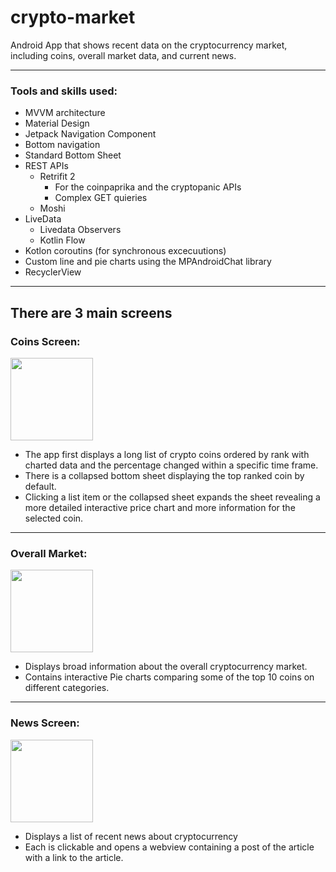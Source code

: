 # crypto-market

Android App that shows recent data on the cryptocurrency market, including coins, overall market data, and current news.

---

### Tools and skills used:

- MVVM architecture
- Material Design
- Jetpack Navigation Component
- Bottom navigation
- Standard Bottom Sheet
- REST APIs
  - Retrifit 2
    - For the coinpaprika and the cryptopanic APIs
    - Complex GET quieries
  - Moshi
- LiveData
  - Livedata Observers
  - Kotlin Flow
- Kotlon coroutins (for synchronous excecuutions)
- Custom line and pie charts using the MPAndroidChat library
- RecyclerView

---

## **There are 3 main screens**

### Coins Screen:

<img align="center" width=132 src="https://user-images.githubusercontent.com/79296181/183276703-95e14097-c6f2-42f5-9e6f-37fc187833d4.gif" />

- The app first displays a long list of crypto coins ordered by rank with charted data and the percentage changed within a specific time frame.
- There is a collapsed bottom sheet displaying the top ranked coin by default.
- Clicking a list item or the collapsed sheet expands the sheet revealing a more detailed interactive price chart and more information for the selected coin.

---

### Overall Market:

<img align="center" width=132 src="https://user-images.githubusercontent.com/79296181/183534949-a1ab13be-1a95-46a8-b762-fa28bfc2455b.gif" />

- Displays broad information about the overall cryptocurrency market.
- Contains interactive Pie charts comparing some of the top 10 coins on different categories.

---

### News Screen:

<img align="center" width=132 src="https://user-images.githubusercontent.com/79296181/183535995-dff45901-6c09-448e-ba6d-d406a1a36508.gif" />

- Displays a list of recent news about cryptocurrency
- Each is clickable and opens a webview containing a post of the article with a link to the article.
